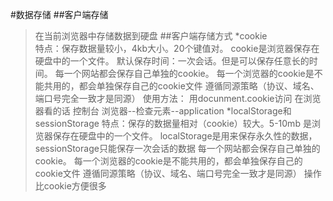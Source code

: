 #数据存储
##客户端存储
>在当前浏览器中存储数据到硬盘
##客户端存储方式
*cookie   
    特点：保存数据量较小，4kb大小。20个键值对。
          cookie是浏览器保存在硬盘中的一个文件。
          默认保存时间：一次会话。但是可以保存任意长的时间。
          每一个网站都会保存自己单独的cookie。
          每一个浏览器的cookie是不能共用的，都会单独保存自己的cookie文件
          遵循同源策略（协议、域名、端口号完全一致才是同源）
    使用方法：
        用docunment.cookie访问
        在浏览器看的话  控制台  浏览器--检查元素--application
*localStorage和sessionStorage
    特点：保存的数据量相对（cookie）较大。5-10mb
          是浏览器保存在硬盘中的一个文件。
          localStorage是用来保存永久性的数据，sessionStorage只能保存一次会话的数据
          每一个网站都会保存自己单独的cookie。
          每一个浏览器的cookie是不能共用的，都会单独保存自己的cookie文件
          遵循同源策略（协议、域名、端口号完全一致才是同源）
          操作比cookie方便很多
    
          